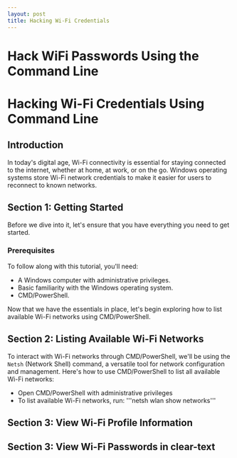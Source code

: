 ```yaml
---
layout: post
title: Hacking Wi-Fi Credentials
---
```


<h1>Hack WiFi Passwords Using the Command Line</h1>

# Hacking Wi-Fi Credentials Using Command Line

## Introduction

In today's digital age, Wi-Fi connectivity is essential for staying connected to the internet, whether at home, at work, or on the go. Windows operating systems store Wi-Fi network credentials to make it easier for users to reconnect to known networks.

## Section 1: Getting Started

Before we dive into it, let's ensure that you have everything you need to get started.

### Prerequisites

To follow along with this tutorial, you'll need:

- A Windows computer with administrative privileges.
- Basic familiarity with the Windows operating system.
- CMD/PowerShell.

Now that we have the essentials in place, let's begin exploring how to list available Wi-Fi networks using CMD/PowerShell.

## Section 2: Listing Available Wi-Fi Networks

To interact with Wi-Fi networks through CMD/PowerShell, we'll be using the `Netsh` (Network Shell) command, a versatile tool for network configuration and management. Here's how to use CMD/PowerShell to list all available Wi-Fi networks:

- Open CMD/PowerShell with administrative privileges
- To list available Wi-Fi networks, run:
'''netsh wlan show networks'''

## Section 3: View Wi-Fi Profile Information

## Section 3: View Wi-Fi Passwords in clear-text



<!--Below comment is the example of using images in the blog-->

<!-- [_config.yml]({{ site.baseurl }}/images/config.png)] -->

